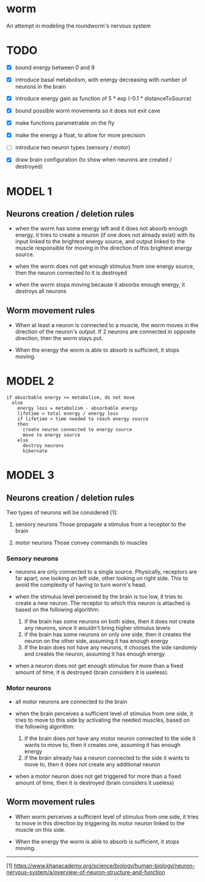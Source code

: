 # worm

An attempt in modeling the roundworm's nervous system


# TODO

- [x] bound energy between 0 and 9
- [x] introduce basal metabolism, with energy decreasing with number of neurons in the brain
- [x] introduce energy gain as function of 5 * exp (-0.1 * distanceToSource)
- [x] bound possible worm movements so it does not exit cave
- [x] make functions parametrable on the fly
- [x] make the energy a float, to allow for more precision
- [ ] introduce two neuron types (sensory / motor)
- [x] draw brain configuration (to show when neurons are created / destroyed)


# MODEL 1

## Neurons creation / deletion rules

* when the worm has some energy left and it does not absorb enough
  energy, it tries to create a neuron (if one does not already exist)
  with its input linked to the brightest energy source, and output
  linked to the muscle responsible for moving in the direction of this
  brightest energy source.

* when the worm does not get enough stimulus from one energy source,
  then the neuron connected to it is destroyed

* when the worm stops moving because it absorbs enough energy, it
  destroys all neurons

## Worm movement rules

* When at least a neuron is connected to a muscle, the worm moves in
  the direction of the neuron's output. If 2 neurons are connected in
  opposite direction, then the worm stays put.

* When the energy the worm is able to absorb is sufficient, it stops
moving.


# MODEL 2

```
if absorbable energy >= metabolism, do not move
  else
    energy loss = metabolism - absorbable energy
    lifetime = total energy / energy loss
    if lifetime > time needed to reach energy source
    then
      create neuron connected to energy source
      move to energy source
    else
      destroy neurons
      hibernate
```


# MODEL 3

## Neurons creation / deletion rules

Two types of neurons will be considered [1]:

1. sensory neurons
   Those propagate a stimulus from a receptor to the brain

2. motor neurons
   Those convey commands to muscles


### Sensory neurons

* neurons are only connected to a single source.
Physically, receptors are far apart, one looking on left side,
other looking on right side. This to avoid the complexity of having to turn worm's head.

* when the stimulus level perceived by the brain is too low, it tries
to create a new neuron. The receptor to which this neuron is attached is based
on the following algorithm:

  1. if the brain has some neurons on both sides, then it does not create
     any neurons, since it wouldn't bring higher stimulus levels
  2. if the brain has some neurons on only one side, then it creates the
     neuron on the other side, assuming it has enough energy
  3. if the brain does not have any neurons, it chooses the side randomly
     and creates the neuron, assuming it has enough energy

* when a neuron does not get enough stimulus for more than a fixed amount of time,
it is destroyed (brain considers it is useless).


### Motor neurons

* all motor neurons are connected to the brain

* when the brain perceives a sufficient level of stimulus from one side,
it tries to move to this side by activating the needed muscles, based on
the following algorithm:

  1. if the brain does not have any motor neuron connected to the side it
     wants to move to, then it creates one, assuming it has enough energy
  2. if the brain already has a neuron connected to the side it wants to
     move to, then it does not create any additional neuron

* when a motor neuron does not get triggered for more than a fixed amount
of time, then it is destroyed (brain considers it useless)


## Worm movement rules

* When worm perceives a sufficient level of stimulus from one side,
it tries to move in this direction by triggering its motor neuron linked
to the muscle on this side.

* When the energy the worm is able to absorb is sufficient, it stops
moving.


---

[1] https://www.khanacademy.org/science/biology/human-biology/neuron-nervous-system/a/overview-of-neuron-structure-and-function
